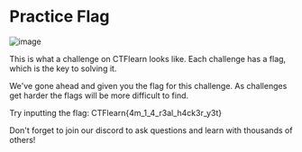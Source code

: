# Practice Flag
![image](https://github.com/TheDaniel3131/CTFLearn/assets/71692327/abe550fc-2d90-41c0-a471-11907221f1ef)

This is what a challenge on CTFlearn looks like. Each challenge has a flag, which is the key to solving it.

We've gone ahead and given you the flag for this challenge. As challenges get harder the flags will be more difficult to find.

Try inputting the flag: CTFlearn{4m_1_4_r3al_h4ck3r_y3t}

Don't forget to join our discord to ask questions and learn with thousands of others!
